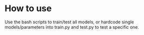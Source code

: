 # How to use
Use the bash scripts to train/test all models, or hardcode single models/parameters into train.py and test.py to test a specific one.
